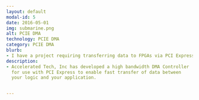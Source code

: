 ```yaml
---
layout: default
modal-id: 5
date: 2016-05-01
img: submarine.png
alt: PCIE DMA
technology: PCIE DMA
category: PCIE DMA
blurb:
- I have a project requiring transferring data to FPGAs via PCI Express
description:
- Accelerated Tech, Inc has developed a high bandwidth DMA Controller
  for use with PCI Express to enable fast transfer of data between
  your logic and your application.


---
```


